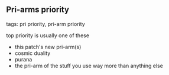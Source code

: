 ## Pri-arms priority
tags: pri priority, pri-arm priority

top priority is usually one of these
- this patch's new pri-arm(s)
- cosmic duality
- purana
- the pri-arm of the stuff you use way more than anything else